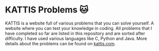 # KATTIS Problems :cat:
KATTIS is a website full of various problems that you can solve yourself. A website where you can test your knowledge in coding. All problems that I have completed so far are listed in this repository and are sorted after difficulty. I have used various languages like C, Python and Java. More details about the problems can be found on [kattis.com](https://open.kattis.com/).

